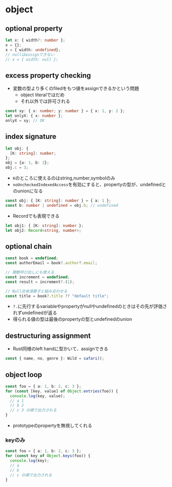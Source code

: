 # object

## optional property

```typescript
let x: { width?: number };
x = {};
x = { width: undefined};
// nullはassignできない
// x = { width: null };
```

## excess property checking

* 変数の型より多くのfiledをもつ値をassignできるかという問題
  * object literalではだめ
  * それ以外では許可される

```typescript
const xy: { x: number; y: number } = { x: 1, y: 2 };
let onlyX: { x: number };
onlyX = xy; // OK
```

## index signature

```typescript
let obj: {
  [K: string]: number;
};
obj = {a: 1, b: 2};
obj.c = 3;
```

* `K`のところに使えるのはstring,number,symbolのみ
* `noUncheckedIndexedAccess`を有効にすると、propertyの型が、undefinedとのunionになる

```typescript
const obj: { [K: string]: number } = { a: 1 };
const b: number | undefined = obj.b; // undefined
```

* Recordでも表現できる
```typescript
let obj1: { [K: string]: number };
let obj2: Record<string, number>;
```

## optional chain

```typescript
const book = undefined;
const authorEmail = book?.author?.email;

// 関数呼び出しにも使える
const increment = undefined;
const result = increment?.(1);

// Null合体演算子と組み合わせる
const title = book?.title ?? "default title";
```

* `?.`に先行するvariableやpropertyがnullやundefinedのときはその先が評価されずundefinedが返る
* 得られる値の型は最後のpropertyの型とundefinedのunion

## destructuring assignment

* Rust同様のleft handに型かいて、assignできる
```typescript
const { name, no, genre }: Wild = safari();
```

## object loop

```typescript
const foo = { a: 1, b: 2, c: 3 };
for (const [key, value] of Object.entries(foo)) {
  console.log(key, value);
  // a 1
  // b 2
  // c 3 の順で出力される
}
```
* prototypeのpropertyを無視してくれる

### keyのみ

```typescript
const foo = { a: 1, b: 2, c: 3 };
for (const key of Object.keys(foo)) {
  console.log(key);
  // a
  // b
  // c の順で出力される
}
```
